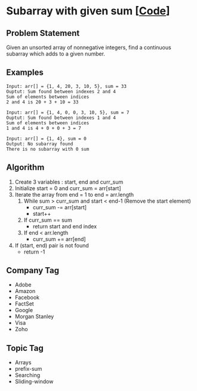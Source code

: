# Subarray with given sum [[Code](https://github.com/SarthakPatidar/Problem-Solving/blob/company-wise/geeksforgeeks/src/com/practice/company/google/SubarrayWithGivenSum.java)]

## Problem Statement
Given an unsorted array of nonnegative integers, find a continuous subarray which adds to a given number.

## Examples
```
Input: arr[] = {1, 4, 20, 3, 10, 5}, sum = 33
Ouptut: Sum found between indexes 2 and 4
Sum of elements between indices
2 and 4 is 20 + 3 + 10 = 33
```
```
Input: arr[] = {1, 4, 0, 0, 3, 10, 5}, sum = 7
Ouptut: Sum found between indexes 1 and 4
Sum of elements between indices
1 and 4 is 4 + 0 + 0 + 3 = 7
```
```
Input: arr[] = {1, 4}, sum = 0
Output: No subarray found
There is no subarray with 0 sum
```

## Algorithm
1. Create 3 variables : start, end and curr_sum
2. Initialize start = 0 and curr_sum = arr[start]
3. Iterate the array from end = 1 to end = arr.length
    1. While sum > curr_sum and start < end-1 (Remove the start element)
        * curr_sum -= arr[start]
        * start++
    2. If curr_sum == sum
        * return start and end index
    3. If end < arr.length
        * curr_sum += arr[end]
4.  If (start, end) pair is not found
    * return -1

## Company Tag
* Adobe
* Amazon
* Facebook
* FactSet
* Google
* Morgan Stanley
* Visa
* Zoho

## Topic Tag
* Arrays
* prefix-sum
* Searching
* Sliding-window